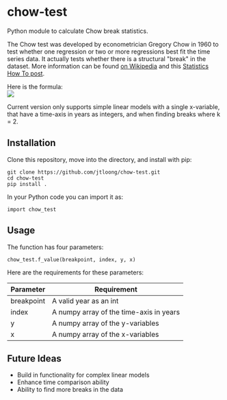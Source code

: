 # chow-test
Python module to calculate Chow break statistics.

The Chow test was developed by econometrician Gregory Chow in 1960 to test whether one regression or two or more regressions best fit the time series data. It actually tests whether there is a structural "break" in the dataset. More information can be found [on Wikipedia](https://en.wikipedia.org/wiki/Chow_test) and this [Statistics How To post](http://www.statisticshowto.com/chow-test/).

Here is the formula:
</br><img src='http://www.statisticshowto.com/wp-content/uploads/2016/10/chow-test-formula.png'>

Current version only supports simple linear models with a single x-variable, that have a time-axis in years as integers, and when finding breaks where k = 2.

## Installation
Clone this repository, move into the directory, and install with pip:
```
git clone https://github.com/jtloong/chow-test.git
cd chow-test
pip install .
```
In your Python code you can import it as:
```
import chow_test
```

## Usage
The function has four parameters:
```
chow_test.f_value(breakpoint, index, y, x)
```
Here are the requirements for these parameters:

| Parameter | Requirement                              |
|-----------|------------------------------------------|
| breakpoint| A valid year as an int                   |
| index     | A numpy array of the time-axis in years  |
| y         | A numpy array of the y-variables         |
| x         | A numpy array of the x-variables         |

## Future Ideas

* Build in functionality for complex linear models
* Enhance time comparison ability
* Ability to find more breaks in the data
